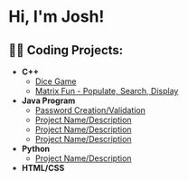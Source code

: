<h1>Hi, I'm Josh! </h1>

<h2>👨‍💻 Coding Projects:</h2>

- <b>C++</b>
  - [Dice Game](https://github.com/JoGrip/Dice-Game)
  - [Matrix Fun - Populate, Search, Display](https://github.com/JoGrip/Simple-Matrix---Populate-Search-Display)
- <b>Java Program</b>
  - [Password Creation/Validation](https://github.com/JoGrip/Password-Creation-Validation)
  - [Project Name/Description](GitHubLinkToProject)
  - [Project Name/Description](GitHubLinkToProject)
  - [Project Name/Description](GitHubLinkToProject)
- <b>Python</b>
  - [Project Name/Description](GitHubLinkToProject)
- <b>HTML/CSS</b>

<!-- Arrows/hyphens denotes a comment. Remove to make reappear
<h2> 🤳 Connect with me:</h2>

[<img align="left" alt="JoshGrippi | YouTube" width="22px" src="https://cdn.jsdelivr.net/npm/simple-icons@v3/icons/youtube.svg" />][youtube]
[<img align="left" alt="JoshGrippi | LinkedIn" width="22px" src="https://cdn.jsdelivr.net/npm/simple-icons@v3/icons/linkedin.svg" />][linkedin]
[<img align="left" alt="JoshGrippi | Instagram" width="22px" src="https://cdn.jsdelivr.net/npm/simple-icons@v3/icons/instagram.svg" />][instagram]

[youtube]: InsertSocialMediaLinkHere
[instagram]: InsertSocialMediaLinkHere
[linkedin]: InsertSocialMediaLinkHere
-->
<!--
**JoGrip/JoGrip** is a ✨ _special_ ✨ repository because its `README.md` (this file) appears on your GitHub profile.

Here are some ideas to get you started:

- 🔭 I’m currently working on ...
- 🌱 I’m currently learning ...
- 👯 I’m looking to collaborate on ...
- 🤔 I’m looking for help with ...
- 💬 Ask me about ...
- 📫 How to reach me: ...
- 😄 Pronouns: ...
- ⚡ Fun fact: ...
-->
